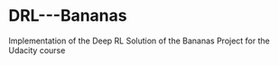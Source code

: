 # DRL---Bananas
Implementation of the Deep RL Solution of the Bananas Project for the Udacity course

